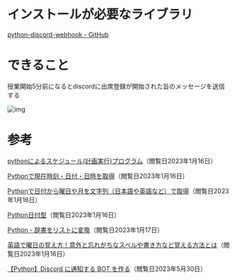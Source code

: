 # インストールが必要なライブラリ
[python-discord-webhook - GitHub](https://github.com/lovvskillz/python-discord-webhook)

# できること 
授業開始5分前になるとdiscordに出席登録が開始された旨のメッセージを送信する

![img](img.png)

# 参考
[pythonによるスケジュール(計画実行)プログラム](https://qiita.com/hiratarich/items/3e932b84b599762ed913)（閲覧日2023年1月16日）

[Pythonで現在時刻・日付・日時を取得](https://note.nkmk.me/python-datetime-now-today/)（閲覧日2023年1月16日）

[Pythonで日付から曜日や月を文字列（日本語や英語など）で取得](https://note.nkmk.me/python-datetime-day-locale-function/)（閲覧日2023年1月16日）

[Python日付型](https://qiita.com/motoki1990/items/8275dbe02d5fd5fa6d2d)（閲覧日2023年1月16日）

[Python - 辞書をリストに変換](https://codechacha.com/ja/python-convert-dict-to-list/)（閲覧日2023年1月17日）

[英語で曜日の覚え方！意外と忘れがちなスペルや書き方など覚える方法とは](https://foreignlang.ecc.co.jp/know/k00020d/)（閲覧日2023年1月16日）

[【Python】Discord に通知する BOT を作る](https://noitalog.tokyo/python-discord-notification-bot/)（閲覧日2023年5月30日）
